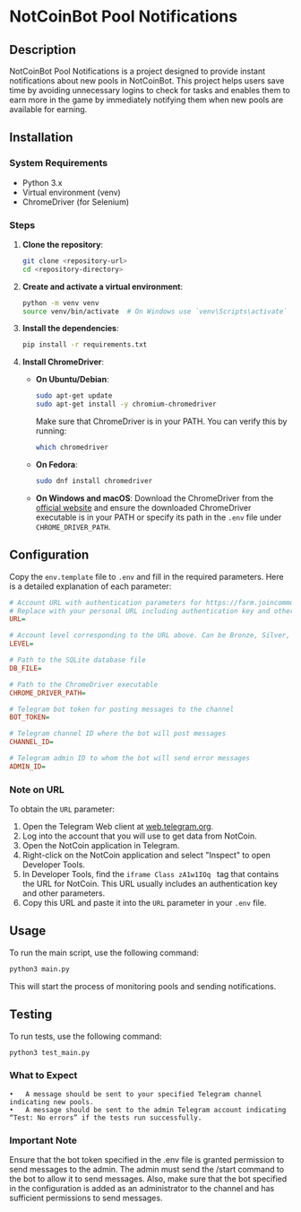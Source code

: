 # NotCoinBot Pool Notifications

## Description

NotCoinBot Pool Notifications is a project designed to provide instant notifications about new pools in NotCoinBot. This project helps users save time by avoiding unnecessary logins to check for tasks and enables them to earn more in the game by immediately notifying them when new pools are available for earning.

## Installation

### System Requirements

- Python 3.x
- Virtual environment (venv)
- ChromeDriver (for Selenium)

### Steps

1. **Clone the repository**:
    ```sh
    git clone <repository-url>
    cd <repository-directory>
    ```

2. **Create and activate a virtual environment**:
    ```sh
    python -m venv venv
    source venv/bin/activate  # On Windows use `venv\Scripts\activate`
    ```

3. **Install the dependencies**:
    ```sh
    pip install -r requirements.txt
    ```

4. **Install ChromeDriver**:

    - **On Ubuntu/Debian**:
        ```sh
        sudo apt-get update
        sudo apt-get install -y chromium-chromedriver
        ```

        Make sure that ChromeDriver is in your PATH. You can verify this by running:
        ```sh
        which chromedriver
        ```

    - **On Fedora**:
        ```sh
        sudo dnf install chromedriver
        ```

    - **On Windows and macOS**:
        Download the ChromeDriver from the [official website](https://sites.google.com/chromium.org/driver/downloads) and ensure the downloaded ChromeDriver executable is in your PATH or specify its path in the `.env` file under `CHROME_DRIVER_PATH`.

## Configuration

Copy the `env.template` file to `.env` and fill in the required parameters. Here is a detailed explanation of each parameter:

```ini
# Account URL with authentication parameters for https://farm.joincommunity.xyz/
# Replace with your personal URL including authentication key and other parameters
URL=

# Account level corresponding to the URL above. Can be Bronze, Silver, Gold, or Platinum
LEVEL=

# Path to the SQLite database file
DB_FILE=

# Path to the ChromeDriver executable
CHROME_DRIVER_PATH=

# Telegram bot token for posting messages to the channel
BOT_TOKEN=

# Telegram channel ID where the bot will post messages
CHANNEL_ID=

# Telegram admin ID to whom the bot will send error messages
ADMIN_ID=
```
### Note on URL

To obtain the `URL` parameter:

1. Open the Telegram Web client at [web.telegram.org](https://web.telegram.org).
2. Log into the account that you will use to get data from NotCoin.
3. Open the NotCoin application in Telegram.
4. Right-click on the NotCoin application and select "Inspect" to open Developer Tools.
5. In Developer Tools, find the `iframe Class zA1w1IOq ` tag that contains the URL for NotCoin. This URL usually includes an authentication key and other parameters.
6. Copy this URL and paste it into the `URL` parameter in your `.env` file.

## Usage

To run the main script, use the following command:

```sh
python3 main.py
```
This will start the process of monitoring pools and sending notifications.

## Testing

To run tests, use the following command:

```sh
python3 test_main.py
```
### What to Expect

	•	A message should be sent to your specified Telegram channel indicating new pools.
	•	A message should be sent to the admin Telegram account indicating “Test: No errors” if the tests run successfully.

### Important Note

Ensure that the bot token specified in the .env file is granted permission to send messages to the admin. The admin must send the /start command to the bot to allow it to send messages. Also, make sure that the bot specified in the configuration is added as an administrator to the channel and has sufficient permissions to send messages.
